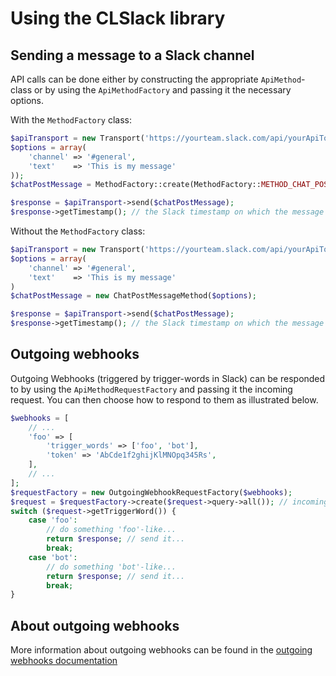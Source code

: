 Using the CLSlack library
=========================

## Sending a message to a Slack channel

API calls can be done either by constructing the appropriate ``ApiMethod``-class or by using the ``ApiMethodFactory``
and passing it the necessary options.

With the ``MethodFactory`` class:
```php
$apiTransport = new Transport('https://yourteam.slack.com/api/yourApiTokenHere');
$options = array(
    'channel' => '#general',
    'text'    => 'This is my message'
));
$chatPostMessage = MethodFactory::create(MethodFactory::METHOD_CHAT_POSTMESSAGE, $options));

$response = $apiTransport->send($chatPostMessage);
$response->getTimestamp(); // the Slack timestamp on which the message was posted
```

Without the ``MethodFactory`` class:
```php
$apiTransport = new Transport('https://yourteam.slack.com/api/yourApiTokenHere');
$options = array(
    'channel' => '#general',
    'text'    => 'This is my message'
)
$chatPostMessage = new ChatPostMessageMethod($options);

$response = $apiTransport->send($chatPostMessage);
$response->getTimestamp(); // the Slack timestamp on which the message was posted
```


## Outgoing webhooks

Outgoing Webhooks (triggered by trigger-words in Slack) can be responded to by using the ``ApiMethodRequestFactory``
and passing it the incoming request. You can then choose how to respond to them as illustrated below.

```php
$webhooks = [
    // ...
    'foo' => [
        'trigger_words' => ['foo', 'bot'],
        'token' => 'AbCde1f2ghijKlMNOpq345Rs',
    ],
    // ...
];
$requestFactory = new OutgoingWebhookRequestFactory($webhooks);
$request = $requestFactory->create($request->query->all()); // incoming Slack request query
switch ($request->getTriggerWord()) {
    case 'foo':
        // do something 'foo'-like...
        return $response; // send it...
        break;
    case 'bot':
        // do something 'bot'-like...
        return $response; // send it...
        break;
}
```

## About outgoing webhooks

More information about outgoing webhooks can be found in the [outgoing webhooks documentation](outgoing-webhooks.md)
